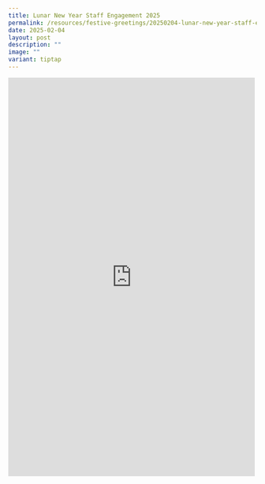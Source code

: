 ```yaml
---
title: Lunar New Year Staff Engagement 2025
permalink: /resources/festive-greetings/20250204-lunar-new-year-staff-engagement/
date: 2025-02-04
layout: post
description: ""
image: ""
variant: tiptap
---
```

<div class="iframe-wrapper">
<iframe style="border:none;overflow:hidden" height="809" width="500" allowfullscreen="true" frameborder="0" src="https://www.facebook.com/plugins/post.php?href=https%3A%2F%2Fwww.facebook.com%2Falpshealthcaresupplychain%2Fposts%2Fpfbid031CebVDJzc4kABgkhUggzePuztP7PrrnkN2rFgryjbQZNApDoWV4rQWeKPGYUyCDKl&amp;show_text=true&amp;width=500"></iframe>
</div>
<p></p>
